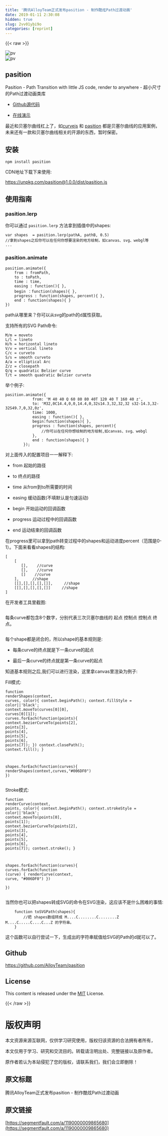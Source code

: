 ```yaml
---
title: '腾讯AlloyTeam正式发布pasition - 制作酷炫Path过渡动画' 
date: 2019-01-11 2:30:08
hidden: true
slug: 2vv01ybi9o
categories: [reprint]
---
```


{{< raw >}}

                    
<p><span class="img-wrap"><img data-src="/img/remote/1460000009865685?w=164&amp;h=98" src="https://static.alili.tech/img/remote/1460000009865685?w=164&amp;h=98" alt="pv" title="pv" style="cursor: pointer; display: inline;"></span><br><span class="img-wrap"><img data-src="/img/remote/1460000009865686?w=131&amp;h=107" src="https://static.alili.tech/img/remote/1460000009865686?w=131&amp;h=107" alt="pv" title="pv" style="cursor: pointer; display: inline;"></span></p>
<h2 id="articleHeader0">pasition</h2>
<p>Pasition - Path Transition with little JS code, render to anywhere - 超小尺寸的Path过渡动画类库</p>
<ul>
<li><p><a href="https://github.com/AlloyTeam/pasition" rel="nofollow noreferrer" target="_blank">Github源代码</a></p></li>
<li><p><a href="https://alloyteam.github.io/pasition/" rel="nofollow noreferrer" target="_blank">在线演示</a></p></li>
</ul>
<p>最近和贝塞尔曲线杠上了，如<a href="https://github.com/AlloyTeam/curvejs" rel="nofollow noreferrer" target="_blank">curvejs</a> 和 <a href="https://github.com/AlloyTeam/pasition" rel="nofollow noreferrer" target="_blank">pasition</a> 都是贝塞尔曲线的应用案例，未来还有一款和贝塞尔曲线相关的开源的东西，暂时保密。</p>
<h2 id="articleHeader1">安装</h2>
<div class="widget-codetool" style="display:none;">
      <div class="widget-codetool--inner">
      <span class="selectCode code-tool" data-toggle="tooltip" data-placement="top" title="" data-original-title="全选"></span>
      <span type="button" class="copyCode code-tool" data-toggle="tooltip" data-placement="top" data-clipboard-text="npm install pasition" title="" data-original-title="复制"></span>
      <span type="button" class="saveToNote code-tool" data-toggle="tooltip" data-placement="top" title="" data-original-title="放进笔记"></span>
      </div>
      </div><pre class="hljs cmake"><code style="word-break: break-word; white-space: initial;">npm <span class="hljs-keyword">install</span> pasition</code></pre>
<p>CDN地址下载下来使用:</p>
<p><a href="https://unpkg.com/pasition@1.0.0/dist/pasition.js" rel="nofollow noreferrer" target="_blank">https://unpkg.com/pasition@1.0.0/dist/pasition.js</a></p>
<h2 id="articleHeader2">使用指南</h2>
<h3 id="articleHeader3">pasition.lerp</h3>
<p>你可以通过 <code>pasition.lerp</code> 方法拿到插值中的shapes:</p>
<div class="widget-codetool" style="display:none;">
      <div class="widget-codetool--inner">
      <span class="selectCode code-tool" data-toggle="tooltip" data-placement="top" title="" data-original-title="全选"></span>
      <span type="button" class="copyCode code-tool" data-toggle="tooltip" data-placement="top" data-clipboard-text="var shapes  = pasition.lerp(pathA, pathB, 0.5)
//拿到shapes之后你可以在任何你想要渲染的地方绘制，如canvas、svg、webgl等
..." title="" data-original-title="复制"></span>
      <span type="button" class="saveToNote code-tool" data-toggle="tooltip" data-placement="top" title="" data-original-title="放进笔记"></span>
      </div>
      </div><pre class="javascript hljs"><code class="js"><span class="hljs-keyword">var</span> shapes  = pasition.lerp(pathA, pathB, <span class="hljs-number">0.5</span>)
<span class="hljs-comment">//拿到shapes之后你可以在任何你想要渲染的地方绘制，如canvas、svg、webgl等</span>
...</code></pre>
<h3 id="articleHeader4">pasition.animate</h3>
<div class="widget-codetool" style="display:none;">
      <div class="widget-codetool--inner">
      <span class="selectCode code-tool" data-toggle="tooltip" data-placement="top" title="" data-original-title="全选"></span>
      <span type="button" class="copyCode code-tool" data-toggle="tooltip" data-placement="top" data-clipboard-text="pasition.animate({
    from : fromPath,
    to : toPath,
    time : time,
    easing : function(){ },
    begin ：function(shapes){ },
    progress : function(shapes, percent){ },
    end : function(shapes){ }
})" title="" data-original-title="复制"></span>
      <span type="button" class="saveToNote code-tool" data-toggle="tooltip" data-placement="top" title="" data-original-title="放进笔记"></span>
      </div>
      </div><pre class="javascript hljs"><code class="js">pasition.animate({
    <span class="hljs-attr">from</span> : fromPath,
    <span class="hljs-attr">to</span> : toPath,
    <span class="hljs-attr">time</span> : time,
    <span class="hljs-attr">easing</span> : <span class="hljs-function"><span class="hljs-keyword">function</span>(<span class="hljs-params"></span>)</span>{ },
    begin ：<span class="hljs-function"><span class="hljs-keyword">function</span>(<span class="hljs-params">shapes</span>)</span>{ },
    <span class="hljs-attr">progress</span> : <span class="hljs-function"><span class="hljs-keyword">function</span>(<span class="hljs-params">shapes, percent</span>)</span>{ },
    <span class="hljs-attr">end</span> : <span class="hljs-function"><span class="hljs-keyword">function</span>(<span class="hljs-params">shapes</span>)</span>{ }
})</code></pre>
<p>path从哪里来？你可以从svg的path的d属性获取。</p>
<p>支持所有的SVG Path命令:</p>
<div class="widget-codetool" style="display:none;">
      <div class="widget-codetool--inner">
      <span class="selectCode code-tool" data-toggle="tooltip" data-placement="top" title="" data-original-title="全选"></span>
      <span type="button" class="copyCode code-tool" data-toggle="tooltip" data-placement="top" data-clipboard-text="M/m = moveto
L/l = lineto
H/h = horizontal lineto
V/v = vertical lineto
C/c = curveto
S/s = smooth curveto
A/a = elliptical Arc
Z/z = closepath
Q/q = quadratic Belzier curve
T/t = smooth quadratic Belzier curveto" title="" data-original-title="复制"></span>
      <span type="button" class="saveToNote code-tool" data-toggle="tooltip" data-placement="top" title="" data-original-title="放进笔记"></span>
      </div>
      </div><pre class="hljs nix"><code>M/<span class="hljs-attr">m</span> = moveto
L/<span class="hljs-attr">l</span> = lineto
H/<span class="hljs-attr">h</span> = horizontal lineto
V/<span class="hljs-attr">v</span> = vertical lineto
C/<span class="hljs-attr">c</span> = curveto
S/<span class="hljs-attr">s</span> = smooth curveto
A/<span class="hljs-attr">a</span> = elliptical Arc
Z/<span class="hljs-attr">z</span> = closepath
Q/<span class="hljs-attr">q</span> = quadratic Belzier curve
T/<span class="hljs-attr">t</span> = smooth quadratic Belzier curveto</code></pre>
<p>举个例子:</p>
<div class="widget-codetool" style="display:none;">
      <div class="widget-codetool--inner">
      <span class="selectCode code-tool" data-toggle="tooltip" data-placement="top" title="" data-original-title="全选"></span>
      <span type="button" class="copyCode code-tool" data-toggle="tooltip" data-placement="top" data-clipboard-text="pasition.animate({
            from: 'M 40 40 Q 60 80 80 40T 120 40 T 160 40 z',
            to: 'M32,0C14.4,0,0,14.4,0,32s14.3,32,32,32 s32-14.3,32-32S49.7,0,32,0z',
            time: 1000,
            easing : function(){ },
            begin:function(shapes){ },
            progress : function(shapes, percent){
                //你可以在任何你想绘制的地方绘制,如canvas、svg、webgl
            },
            end : function(shapes){ }
        });" title="" data-original-title="复制"></span>
      <span type="button" class="saveToNote code-tool" data-toggle="tooltip" data-placement="top" title="" data-original-title="放进笔记"></span>
      </div>
      </div><pre class="javascript hljs"><code class="js">pasition.animate({
            <span class="hljs-attr">from</span>: <span class="hljs-string">'M 40 40 Q 60 80 80 40T 120 40 T 160 40 z'</span>,
            <span class="hljs-attr">to</span>: <span class="hljs-string">'M32,0C14.4,0,0,14.4,0,32s14.3,32,32,32 s32-14.3,32-32S49.7,0,32,0z'</span>,
            <span class="hljs-attr">time</span>: <span class="hljs-number">1000</span>,
            <span class="hljs-attr">easing</span> : <span class="hljs-function"><span class="hljs-keyword">function</span>(<span class="hljs-params"></span>)</span>{ },
            <span class="hljs-attr">begin</span>:<span class="hljs-function"><span class="hljs-keyword">function</span>(<span class="hljs-params">shapes</span>)</span>{ },
            <span class="hljs-attr">progress</span> : <span class="hljs-function"><span class="hljs-keyword">function</span>(<span class="hljs-params">shapes, percent</span>)</span>{
                <span class="hljs-comment">//你可以在任何你想绘制的地方绘制,如canvas、svg、webgl</span>
            },
            <span class="hljs-attr">end</span> : <span class="hljs-function"><span class="hljs-keyword">function</span>(<span class="hljs-params">shapes</span>)</span>{ }
        });</code></pre>
<p>对上面传入的配置项目一一解释下:</p>
<ul>
<li><p>from 起始的路径</p></li>
<li><p>to 终点的路径</p></li>
<li><p>time 从from到to所需要的时间</p></li>
<li><p>easing 缓动函数(不填默认是匀速运动)</p></li>
<li><p>begin 开始运动的回调函数</p></li>
<li><p>progress 运动过程中的回调函数</p></li>
<li><p>end 运动结束的回调函数</p></li>
</ul>
<p>在progress里可以拿到path转变过程中的shapes和运动进度percent（范围是0-1）。下面来看看shapes的结构:</p>
<div class="widget-codetool" style="display:none;">
      <div class="widget-codetool--inner">
      <span class="selectCode code-tool" data-toggle="tooltip" data-placement="top" title="" data-original-title="全选"></span>
      <span type="button" class="copyCode code-tool" data-toggle="tooltip" data-placement="top" data-clipboard-text="[
    [
       [],    //curve
       [],    //curve
       []    //curve   
    ],      //shape      
    [[],[],[],[],[]],     //shape      
    [[],[],[],[],[]]     //shape    
]" title="" data-original-title="复制"></span>
      <span type="button" class="saveToNote code-tool" data-toggle="tooltip" data-placement="top" title="" data-original-title="放进笔记"></span>
      </div>
      </div><pre class="javascript hljs"><code class="js">[
    [
       [],    <span class="hljs-comment">//curve</span>
       [],    <span class="hljs-comment">//curve</span>
       []    <span class="hljs-comment">//curve   </span>
    ],      <span class="hljs-comment">//shape      </span>
    [[],[],[],[],[]],     <span class="hljs-comment">//shape      </span>
    [[],[],[],[],[]]     <span class="hljs-comment">//shape    </span>
]</code></pre>
<p>在开发者工具里截图:</p>
<p><span class="img-wrap"><img data-src="/img/remote/1460000009865687?w=411&amp;h=303" src="https://static.alili.tech/img/remote/1460000009865687?w=411&amp;h=303" alt="" title="" style="cursor: pointer; display: inline;"></span></p>
<p>每条curve都包含8个数字，分别代表三次贝塞尔曲线的 起点 控制点 控制点 终点。</p>
<p><span class="img-wrap"><img data-src="/img/remote/1460000009170891?w=330&amp;h=226" src="https://static.alili.tech/img/remote/1460000009170891?w=330&amp;h=226" alt="" title="" style="cursor: pointer; display: inline;"></span></p>
<p>每个shape都是闭合的，所以shape的基本规则是:</p>
<ul>
<li><p>每条curve的终点就是下一条curve的起点</p></li>
<li><p>最后一条curve的终点就是第一条curve的起点</p></li>
</ul>
<p>知道基本规则之后,我们可以进行渲染，这里拿canvas里渲染为例子:</p>
<p>Fill模式:</p>
<div class="widget-codetool" style="display:none;">
      <div class="widget-codetool--inner">
      <span class="selectCode code-tool" data-toggle="tooltip" data-placement="top" title="" data-original-title="全选"></span>
      <span type="button" class="copyCode code-tool" data-toggle="tooltip" data-placement="top" data-clipboard-text="function renderShapes(context, curves, color){
    context.beginPath();
    context.fillStyle = color||'black';
    context.moveTo(curves[0][0], curves[0][1]);
    curves.forEach(function(points){
        context.bezierCurveTo(points[2], points[3], points[4], points[5], points[6], points[7]);
    })
    context.closePath();
    context.fill();
}

shapes.forEach(function(curves){
    renderShapes(context,curves,&quot;#006DF0&quot;)
})" title="" data-original-title="复制"></span>
      <span type="button" class="saveToNote code-tool" data-toggle="tooltip" data-placement="top" title="" data-original-title="放进笔记"></span>
      </div>
      </div><pre class="javascript hljs"><code class="js"><span class="hljs-function"><span class="hljs-keyword">function</span> <span class="hljs-title">renderShapes</span>(<span class="hljs-params">context, curves, color</span>)</span>{
    context.beginPath();
    context.fillStyle = color||<span class="hljs-string">'black'</span>;
    context.moveTo(curves[<span class="hljs-number">0</span>][<span class="hljs-number">0</span>], curves[<span class="hljs-number">0</span>][<span class="hljs-number">1</span>]);
    curves.forEach(<span class="hljs-function"><span class="hljs-keyword">function</span>(<span class="hljs-params">points</span>)</span>{
        context.bezierCurveTo(points[<span class="hljs-number">2</span>], points[<span class="hljs-number">3</span>], points[<span class="hljs-number">4</span>], points[<span class="hljs-number">5</span>], points[<span class="hljs-number">6</span>], points[<span class="hljs-number">7</span>]);
    })
    context.closePath();
    context.fill();
}

shapes.forEach(<span class="hljs-function"><span class="hljs-keyword">function</span>(<span class="hljs-params">curves</span>)</span>{
    renderShapes(context,curves,<span class="hljs-string">"#006DF0"</span>)
})</code></pre>
<p>Stroke模式:</p>
<div class="widget-codetool" style="display:none;">
      <div class="widget-codetool--inner">
      <span class="selectCode code-tool" data-toggle="tooltip" data-placement="top" title="" data-original-title="全选"></span>
      <span type="button" class="copyCode code-tool" data-toggle="tooltip" data-placement="top" data-clipboard-text="function renderCurve(context, points, color){
    context.beginPath();
    context.strokeStyle = color||'black';
    context.moveTo(points[0], points[1]);
    context.bezierCurveTo(points[2], points[3], points[4], points[5], points[6], points[7]);
    context.stroke();
}

shapes.forEach(function(curves){
    curves.forEach(function (curve) {
        renderCurve(context, curve, &quot;#006DF0&quot;)
    })    
})" title="" data-original-title="复制"></span>
      <span type="button" class="saveToNote code-tool" data-toggle="tooltip" data-placement="top" title="" data-original-title="放进笔记"></span>
      </div>
      </div><pre class="javascript hljs"><code class="js"><span class="hljs-function"><span class="hljs-keyword">function</span> <span class="hljs-title">renderCurve</span>(<span class="hljs-params">context, points, color</span>)</span>{
    context.beginPath();
    context.strokeStyle = color||<span class="hljs-string">'black'</span>;
    context.moveTo(points[<span class="hljs-number">0</span>], points[<span class="hljs-number">1</span>]);
    context.bezierCurveTo(points[<span class="hljs-number">2</span>], points[<span class="hljs-number">3</span>], points[<span class="hljs-number">4</span>], points[<span class="hljs-number">5</span>], points[<span class="hljs-number">6</span>], points[<span class="hljs-number">7</span>]);
    context.stroke();
}

shapes.forEach(<span class="hljs-function"><span class="hljs-keyword">function</span>(<span class="hljs-params">curves</span>)</span>{
    curves.forEach(<span class="hljs-function"><span class="hljs-keyword">function</span> (<span class="hljs-params">curve</span>) </span>{
        renderCurve(context, curve, <span class="hljs-string">"#006DF0"</span>)
    })    
})</code></pre>
<p>当然你也可以把shapes转成SVG的命令在SVG渲染，这应该不是什么困难的事情:</p>
<div class="widget-codetool" style="display:none;">
      <div class="widget-codetool--inner">
      <span class="selectCode code-tool" data-toggle="tooltip" data-placement="top" title="" data-original-title="全选"></span>
      <span type="button" class="copyCode code-tool" data-toggle="tooltip" data-placement="top" data-clipboard-text="    function toSVGPath(shapes){
        //把 shapes数组转成 M....C........C........Z M....C.....C....C...Z 的字符串。
    }" title="" data-original-title="复制"></span>
      <span type="button" class="saveToNote code-tool" data-toggle="tooltip" data-placement="top" title="" data-original-title="放进笔记"></span>
      </div>
      </div><pre class="javascript hljs"><code class="js">    <span class="hljs-function"><span class="hljs-keyword">function</span> <span class="hljs-title">toSVGPath</span>(<span class="hljs-params">shapes</span>)</span>{
        <span class="hljs-comment">//把 shapes数组转成 M....C........C........Z M....C.....C....C...Z 的字符串。</span>
    }</code></pre>
<p>这个函数可以自行尝试一下，生成出的字符串赋值给SVG的Path的d就可以了。</p>
<h2 id="articleHeader5">Github</h2>
<p><a href="https://github.com/AlloyTeam/pasition" rel="nofollow noreferrer" target="_blank">https://github.com/AlloyTeam/pasition</a></p>
<h2 id="articleHeader6">License</h2>
<p>This content is released under the <a href="http://opensource.org/licenses/MIT" rel="nofollow noreferrer" target="_blank">MIT</a> License.</p>

                
{{< /raw >}}

# 版权声明
本文资源来源互联网，仅供学习研究使用，版权归该资源的合法拥有者所有，

本文仅用于学习、研究和交流目的。转载请注明出处、完整链接以及原作者。

原作者若认为本站侵犯了您的版权，请联系我们，我们会立即删除！

## 原文标题
腾讯AlloyTeam正式发布pasition - 制作酷炫Path过渡动画

## 原文链接
[https://segmentfault.com/a/1190000009865680](https://segmentfault.com/a/1190000009865680)

